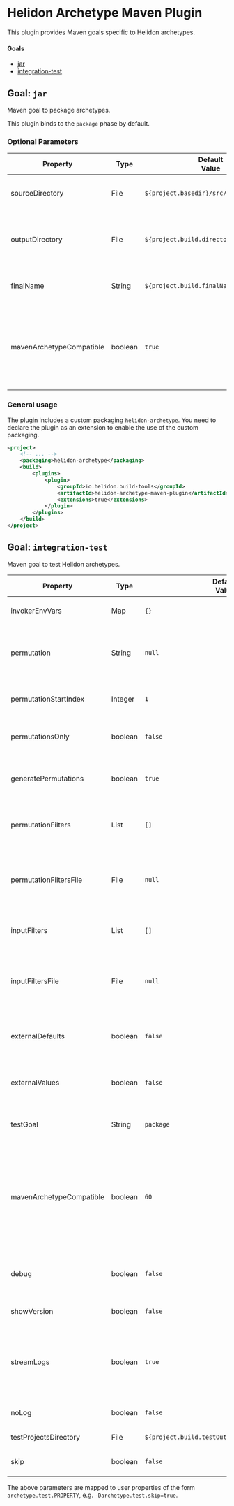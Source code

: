 # Helidon Archetype Maven Plugin

This plugin provides Maven goals specific to Helidon archetypes.

#### Goals

* [jar](#goal-jar)
* [integration-test](#goal-integration-test)

## Goal: `jar`

Maven goal to package archetypes.

This plugin binds to the `package` phase by default.

### Optional Parameters

| Property                 | Type    | Default<br/>Value                       | Description                                                                          |
|--------------------------|---------|-----------------------------------------|--------------------------------------------------------------------------------------|
| sourceDirectory          | File    | `${project.basedir}/src/main/archetype` | The archetype source directory                                                       |
| outputDirectory          | File    | `${project.build.directory}`            | The project build output directory. (e.g. {@code target/})                           |
| finalName                | String  | `${project.build.finalName}`            | Name of the generated JAR                                                            |
| mavenArchetypeCompatible | boolean | `true`                                  | Indicate if the generated JAR should be compatible with the `maven-archetype-plugin` |

### General usage

The plugin includes a custom packaging `helidon-archetype`. You need to declare the plugin as an extension to enable
 the use of the custom packaging.

```xml
<project>
    <!-- ... -->
    <packaging>helidon-archetype</packaging>
    <build>
        <plugins>
            <plugin>
                <groupId>io.helidon.build-tools</groupId>
                <artifactId>helidon-archetype-maven-plugin</artifactId>
                <extensions>true</extensions>
            </plugin>
        </plugins>
    </build>
</project>
```

## Goal: `integration-test`

Maven goal to test Helidon archetypes.

| Property                 | Type    | Default<br/>Value                               | Description                                                                                                                |
|--------------------------|---------|-------------------------------------------------|----------------------------------------------------------------------------------------------------------------------------|
| invokerEnvVars           | Map     | `{}`                                            | Invoker environment variables                                                                                              |
| permutation              | String  | `null`                                          | Indices (comma separated) of the permutations to process                                                                   |
| permutationStartIndex    | Integer | `1`                                             | Permutation start index (resume-from)                                                                                      |
| permutationsOnly         | boolean | `false`                                         | Whether to only generate input permutations                                                                                |
| generatePermutations     | boolean | `true`                                          | Whether to auto-compute input permutations                                                                                 |
| permutationFilters       | List    | `[]`                                            | Permutation filters to filter the computed permutations.                                                                   |
| permutationFiltersFile   | File    | `null`                                          | Properties file that contains filters to filter the computed permutations.                                                 |
| inputFilters             | List    | `[]`                                            | Input filters to use when computing permutations                                                                           |
| inputFiltersFile         | File    | `null`                                          | Properties file that contains filters to use when computing permutations                                                   |
| externalDefaults         | boolean | `false`                                         | External defaults to use when generating archetypes                                                                        |
| externalValues           | boolean | `false`                                         | External values to use when generating archetypes                                                                          |
| testGoal                 | String  | `package`                                       | The goal to use when building archetypes.                                                                                  |
| mavenArchetypeCompatible | boolean | `60`                                            | Indicate if the project should be generated with the maven-archetype-plugin or with the Helidon archetype engine directly. |
| debug                    | boolean | `false`                                         | Whether to show debug statements in the build output                                                                       |
| showVersion              | boolean | `false`                                         | flag to show the maven version used.                                                                                       |
| streamLogs               | boolean | `true`                                          | Flag used to determine whether the build logs should be output to the normal mojo log.                                     |
| noLog                    | boolean | `false`                                         | Suppress logging to the `build.log` file                                                                                   |
| testProjectsDirectory    | File    | `${project.build.testOutputDirectory}/projects` | Directory of test projects                                                                                                 |
| skip                     | boolean | `false`                                         | Skip the integration test                                                                                                  |

The above parameters are mapped to user properties of the form `archetype.test.PROPERTY`, e.g. `-Darchetype.test.skip=true`.